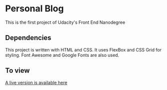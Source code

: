 # Personal Blog

This is the first project of Udacity's Front End Nanodegree

## Dependencies

This project is written with HTML and CSS. It uses FlexBox and CSS Grid for styling. Font Awesome and Google Fonts are also used. 


## To view

[A live version is available here](https://mischegoss.github.io/Personal-Blog/)


